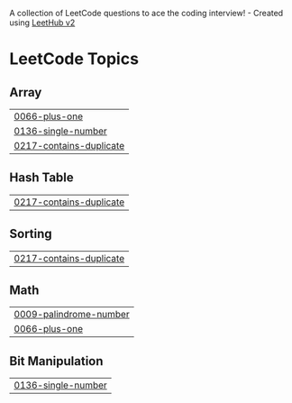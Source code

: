 A collection of LeetCode questions to ace the coding interview! - Created using [LeetHub v2](https://github.com/arunbhardwaj/LeetHub-2.0)
<!---LeetCode Topics Start-->
# LeetCode Topics
## Array
|  |
| ------- |
| [0066-plus-one](https://github.com/Ankii04/Practice-Problems/tree/master/0066-plus-one) |
| [0136-single-number](https://github.com/Ankii04/Practice-Problems/tree/master/0136-single-number) |
| [0217-contains-duplicate](https://github.com/Ankii04/Practice-Problems/tree/master/0217-contains-duplicate) |
## Hash Table
|  |
| ------- |
| [0217-contains-duplicate](https://github.com/Ankii04/Practice-Problems/tree/master/0217-contains-duplicate) |
## Sorting
|  |
| ------- |
| [0217-contains-duplicate](https://github.com/Ankii04/Practice-Problems/tree/master/0217-contains-duplicate) |
## Math
|  |
| ------- |
| [0009-palindrome-number](https://github.com/Ankii04/Practice-Problems/tree/master/0009-palindrome-number) |
| [0066-plus-one](https://github.com/Ankii04/Practice-Problems/tree/master/0066-plus-one) |
## Bit Manipulation
|  |
| ------- |
| [0136-single-number](https://github.com/Ankii04/Practice-Problems/tree/master/0136-single-number) |
<!---LeetCode Topics End-->